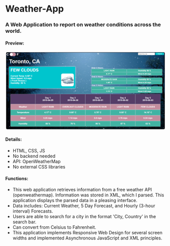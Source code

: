 # Weather-App
<h3>A Web Application to report on weather conditions across the world.</h3>

<h4>Preview:</h4>

![alt text](https://github.com/tonyshaocs/Weather-App/blob/master/Example.png)

<h4>Details:</h4>
<ul>
  <li>HTML, CSS, JS</li>
  <li>No backend needed</li>
  <li>API: OpenWeatherMap</li>
  <li>No external CSS libraries</li>
</ul>

<h4>Functions:</h4>
<ul>
<li>
This web application retrieves information from a free weather API (openweathermap). Information was stored in XML, which I parsed. This application displays the parsed data in a pleasing interface. 
</li>
<li>
Data includes: Current Weather, 5 Day Forecast, and Hourly (3-hour interval) Forecasts. 
</li>
<li>
Users are able to search for a city in the format 'City, Country' in the search bar.
</li>
<li>
Can convert from Celsius to Fahrenheit.
</li>
<li>
This application implements Responsive Web Design for several screen widths and implemented Asynchronous JavaScript and XML principles.
</li>
</ul>



